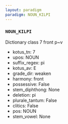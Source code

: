 ```yaml
---
layout: paradigm
paradigm: NOUN_KILPI
---
```

### ` NOUN_KILPI `

Dictionary class 7 front p~v
* kotus_tn: 7
* upos: NOUN
* suffix_regex: pi
* kotus_av: E
* grade_dir: weaken
* harmony: front
* possessive: False
* stem_diphthong: None
* deletion: pi
* plurale_tantum: False
* clitics: False
* pos: NOUN
* stem_vowel: None
